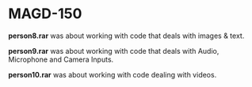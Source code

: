 # MAGD-150

**person8.rar** was about working with code that deals with images & text.

**person9.rar** was about working with code that deals with Audio, Microphone and Camera Inputs.

**person10.rar** was about working with code dealing with videos.
